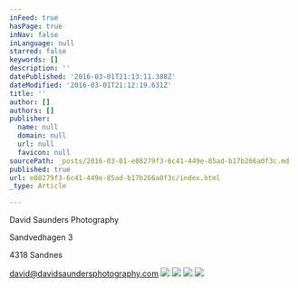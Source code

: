```yaml
---
inFeed: true
hasPage: true
inNav: false
inLanguage: null
starred: false
keywords: []
description: ''
datePublished: '2016-03-01T21:13:11.388Z'
dateModified: '2016-03-01T21:12:19.631Z'
title: ''
author: []
authors: []
publisher:
  name: null
  domain: null
  url: null
  favicon: null
sourcePath: _posts/2016-03-01-e08279f3-6c41-449e-85ad-b17b266a0f3c.md
published: true
url: e08279f3-6c41-449e-85ad-b17b266a0f3c/index.html
_type: Article

---
```

David Saunders Photography

Sandvedhagen 3

4318 Sandnes

david@davidsaundersphotography.com
![](https://the-grid-user-content.s3-us-west-2.amazonaws.com/58f3f204-0950-4ab0-b498-8a95f938dc57.jpg)
![](https://the-grid-user-content.s3-us-west-2.amazonaws.com/7395290a-9716-438d-9f0f-e3aef402f555.jpg)
![](https://the-grid-user-content.s3-us-west-2.amazonaws.com/ebd956e3-b857-4ce0-aa26-fac05ff9bf7b.jpg)
![](https://the-grid-user-content.s3-us-west-2.amazonaws.com/57885749-5c40-4280-8882-723452c5ebaa.jpg)
